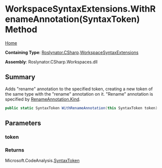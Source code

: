 # WorkspaceSyntaxExtensions\.WithRenameAnnotation\(SyntaxToken\) Method

[Home](../../../../README.md)

**Containing Type**: [Roslynator.CSharp](../../README.md)\.[WorkspaceSyntaxExtensions](../README.md)

**Assembly**: Roslynator\.CSharp\.Workspaces\.dll

## Summary

Adds "rename" annotation to the specified token, creating a new token of the same type with the "rename" annotation on it\.
"Rename" annotation is specified by [RenameAnnotation.Kind](https://docs.microsoft.com/en-us/dotnet/api/microsoft.codeanalysis.codeactions.renameannotation.kind)\.

```csharp
public static SyntaxToken WithRenameAnnotation(this SyntaxToken token)
```

## Parameters

### token





### Returns

Microsoft\.CodeAnalysis\.[SyntaxToken](https://docs.microsoft.com/en-us/dotnet/api/microsoft.codeanalysis.syntaxtoken)

